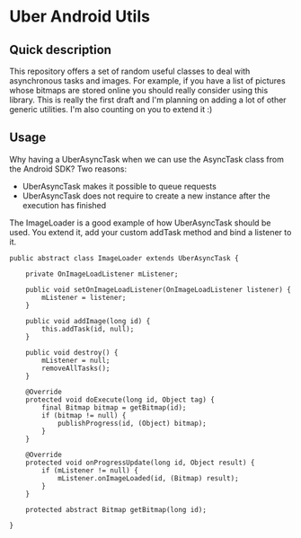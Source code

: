 Uber Android Utils
==================

Quick description
-----------------
This repository offers a set of random useful classes to deal with asynchronous tasks and images. For example, if you have a list of pictures whose bitmaps are stored online you should really consider using this library. This is really the first draft and I'm planning on adding a lot of other generic utilities. I'm also counting on you to extend it :)

Usage
-----
Why having a UberAsyncTask when we can use the AsyncTask class from the Android SDK? Two reasons:
 - UberAsyncTask makes it possible to queue requests
 - UberAsyncTask does not require to create a new instance after the execution has finished

The ImageLoader is a good example of how UberAsyncTask should be used. You extend it, add your custom addTask method and bind a listener to it.

	public abstract class ImageLoader extends UberAsyncTask {

		private OnImageLoadListener mListener;

		public void setOnImageLoadListener(OnImageLoadListener listener) {
			mListener = listener;
		}

		public void addImage(long id) {
			this.addTask(id, null);
		}

		public void destroy() {
			mListener = null;
			removeAllTasks();
		}

		@Override
		protected void doExecute(long id, Object tag) {
			final Bitmap bitmap = getBitmap(id);
			if (bitmap != null) {
				publishProgress(id, (Object) bitmap);
			}
		}

		@Override
		protected void onProgressUpdate(long id, Object result) {
			if (mListener != null) {
				mListener.onImageLoaded(id, (Bitmap) result);
			}
		}

		protected abstract Bitmap getBitmap(long id);

	}